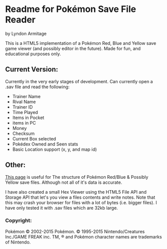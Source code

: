 ﻿# Readme for Pok&#233;mon Save File Reader #

by Lyndon Armitage


This is a HTML5 implementation of a Pok&#233;mon Red, Blue and Yellow save game viewer (and possibly editor in the future).
Made for fun, and educational purposes only.

## Current Version: ##

Currently in the very early stages of development.
Can currently open a .sav file and read the following:
* Trainer Name
* Rival Name
* Trainer ID
* Time Played
* Items in Pocket
* items in PC
* Money
* Checksum
* Current Box selected
* Pok&#233;dex Owned and Seen stats
* Basic Location support (x, y, and map id)

## Other: ##

[This page](http://bulbapedia.bulbagarden.net/wiki/Save_data_structure_in_Generation_I) is useful for The structure of Pok&#233;mon Red/Blue & Possibly Yellow save files. Although not all of it's data is accurate.

I have also created a small Hex Viewer using the HTML5 File API and Storage API that let's you view a files contents and write notes.
Note that this may crash your browser for files with a lot of bytes (i.e. bigger files). I have only tested it with .sav files which are 32kb large.

### Copyright: ###

Pok&#233;mon © 2002-2015 Pok&#233;mon. © 1995-2015 Nintendo/Creatures Inc./GAME FREAK inc. TM, ® and Pok&#233;mon character names are trademarks of Nintendo.
